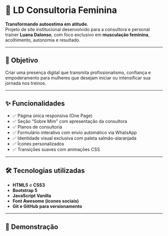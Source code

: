 # 💪 LD Consultoria Feminina

**Transformando autoestima em atitude.**  
Projeto de site institucional desenvolvido para a consultora e personal trainer **Luana Dalonso**, com foco exclusivo em **musculação feminina**, acolhimento, autonomia e resultado.

---

## 🎯 Objetivo

Criar uma presença digital que transmita profissionalismo, confiança e empoderamento para mulheres que desejam iniciar ou intensificar sua jornada nos treinos.

---

## ✨ Funcionalidades

- ✅ Página única responsiva (One Page)
- ✅ Seção “Sobre Mim” com apresentação da consultora
- ✅ Planos de consultoria 
- ✅ Formulário interativo com envio automático via WhatsApp
- ✅ Identidade visual exclusiva com paleta salmão-alaranjada
- ✅ Ícones personalizados
- ✅ Transições suaves com animações CSS

---

## 🛠️ Tecnologias utilizadas

- **HTML5** e **CSS3**
- **Bootstrap 5**
- **JavaScript Vanilla**
- **Font Awesome (ícones sociais)**
- **Git e GitHub para versionamento**

---

## 📲 Demonstração

> 